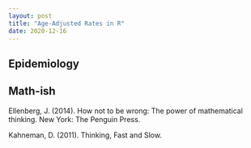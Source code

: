```yaml
---
layout: post
title: "Age-Adjusted Rates in R"
date: 2020-12-16
---
```


## Epidemiology 



## Math-ish

Ellenberg, J. (2014). How not to be wrong: The power of mathematical thinking. New York: The Penguin Press. 

Kahneman, D. (2011). Thinking, Fast and Slow. 





